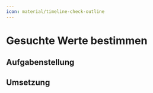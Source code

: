 ```yaml
---
icon: material/timeline-check-outline
---
```


# Gesuchte Werte bestimmen

## Aufgabenstellung

## Umsetzung
